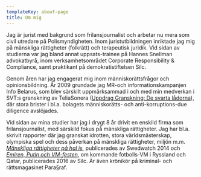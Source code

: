 ```yaml
---
templateKey: about-page
title: Om mig
---
```

Jag är jurist med bakgrund som frilansjournalist och arbetar nu mera som civil utredare på Polismyndigheten. Inom juristutbildningen inriktade jag mig på mänskliga rättigheter (folkrätt) och terapeutisk juridik. Vid sidan av studierna var jag bland annat uppsats-trainee på Hannes Snellman advokatbyrå, inom verksamhetsområdet Corporate Responsibility & Compliance, samt praktikant på demokratistiftelsen Silc.



Genom åren har jag engagerat mig inom människorättsfrågor och opinionsbildning. År 2009 grundade jag MR-och informationskampanjen Info Belarus, som blev särskilt uppmärksammad i och med min medverkan i SVT:s granskning av TeliaSonera ([Uppdrag Granskning: De svarta lådorna](https://www.svt.se/ug/teliasonera-i-hemligt-samarbete-med-diktaturer)), där stora brister i bl.a. bolagets människorätts- och anti-korruptions-due diligence avslöjades.



Vid sidan av mina studier har jag i drygt 8 år drivit en enskild firma som frilansjournalist, med särskild fokus på mänskliga rättigheter. Jag har bl.a. skrivit rapporter där jag granskat idrotten, stora världsmästerskap, olympiska spel och dess påverkan på mänskliga rättigheter, miljön m.m. [_Mänskliga rättigheter på hal is_](http://www.swedwatch.org/sv/rapporter/manskliga-rattigheter-pa-hal), publicerades av Swedwatch 2014 och [_Emiren, Putin och VM-festen_](http://silc.se/wp-content/uploads/2016/05/Emiren-Putin-och-VM-festen.pdf), om kommande fotbolls-VM i Ryssland och Qatar, publicerades 2016 av Silc. Är även krönikör på kriminal- och rättsmagasinet Para§raf.
